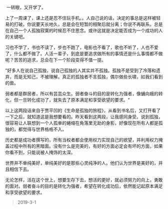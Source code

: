 ​	一转眼，又开学了。

​	上了一周课了，课上还是忍不住玩手机。。人自己说的话，决定的事总是这样被轻易的打破。你说要天长地久，总是会在短暂的相聚后就分离；你说不再联系，总是在自己一个人孤独寂寞的时候忍不住思念。或许这就是决定能否成为一个成功的人的关键吧。

​	习也不学了，书也不读了，步也不跑了，电影也不看了，歌也不听了，人也不爱了，什么都不做了。人活一辈子，到底是要追求做所有的事情还是什么事情都不做呢？苦苦的追求，总会在下一个阶段变得不值一提。

​	”好多人在说自己孤独，说自己孤独的人其实并不孤独。孤独不是受到了冷落和遗弃，而是无知己，不被理解。真正的孤独者不言孤独，偶尔做些长啸，如我们看到的兽。

​	弱者都是群居者，所以有芸芸众生。弱者奋斗的目的是转化为强者，像蛹向蛾的转化，但一旦转化成功了，就失去了原本满足和享受欲望的要求。“

​	以上这两段话来自于贾平凹的《生命是孤独的旅程》，从看到书名后，又打开看了一下之后，就知道这是我想要看的。昨天看到这两段，让我感同身受。说到孤独，很容易让人联想到一个人孤单的蜷缩在角落里无助的身影，好像现在所有人都是孤独的，都觉得与世界格格不入。

​	历史都是成功者撰写的，所有当权者都会使用权力实现自己的欲望，并利用权力掩盖过程中所有的黑暗面。没有什么是完美的，有好的方面必定会有坏的方面，如果你看不到，只能说被人掩饰的太深。

​	世界并不单纯美好，单纯美好的是那些心灵纯净的人。他们认为世界是美好的，并且相信下去。

​	无论怎样，活在这个世上，想要生存下去，想活的更好，就必须努力的向上，勇敢的面对。弱者奋斗的目的是转化为强者，希望在转化成功后，依然能记起原本满足和享受欲望的要求。

> 2019-3-1